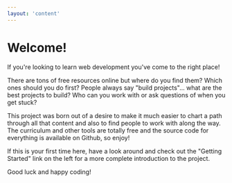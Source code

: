 ```yaml
---
layout: 'content'
---
```

# Welcome!

If you're looking to learn web development you've come to the right place! 

There are tons of free resources online but where do you find them?  Which ones should you do first?  People always say "build projects"... what are the best projects to build?  Who can you work with or ask questions of when you get stuck?

This project was born out of a desire to make it much easier to chart a path through all that content and also to find people to work with along the way.  The curriculum and other tools are totally free and the source code for everything is available on Github, so enjoy!

If this is your first time here, have a look around and check out the "Getting Started" link on the left for a more complete introduction to the project.

Good luck and happy coding!